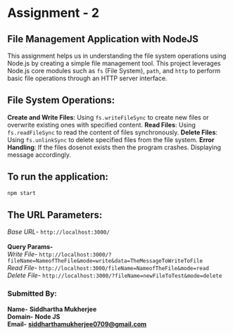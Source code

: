 # Assignment - 2

##  File Management Application with NodeJS

This assignment helps us in understanding the file system operations using Node.js by creating a simple file management tool. This project leverages Node.js core modules such as `fs` (File System), `path`, and `http` to perform basic file operations through an HTTP server interface. 

## **File System Operations**:
**Create and Write Files**: Using `fs.writeFileSync` to create new files or overwrite existing ones with 	 specified content.
**Read Files**: Using `fs.readFileSync` to read the content of files synchronously.
**Delete Files**: Using `fs.unlinkSync` to delete specified files from the file system.
**Error Handling**: If the files dosenot exists then the program crashes. Displaying message accordingly.

## **To run the application:**
```bash
npm start
```
## **The URL Parameters:**

*Base URL*- `http://localhost:3000/`<br/><br/>
**Query Params-**<br/>
*Write File*- `http://localhost:3000/?fileName=NameofTheFile&mode=write&data=TheMessageToWriteToFile`<br/>
*Read File*- `http://localhost:3000/fileName=NameofTheFile&mode=read`<br/>
*Delete File*- `http://localhost:3000/?fileName=newFileToTest&mode=delete`<br/>

### Submitted By:

**Name-** **Siddhartha Mukherjee**<br/>
**Domain-** **Node JS**<br/>
**Email-** **siddharthamukherjee0709@gmail.com**
